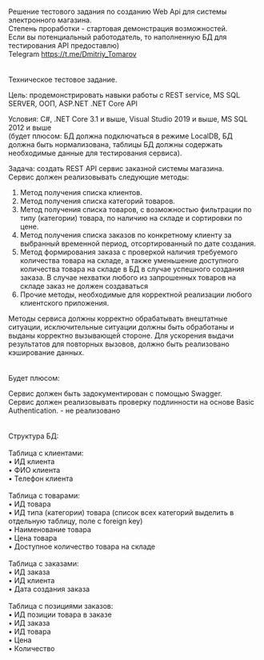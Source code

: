 Решение тестового задания по созданию Web Api для системы электронного магазина.</br>
Степень проработки - стартовая демонстрация возможностей.</br>
Если вы потенциальный работодатель, то наполненную БД для тестирования API предоставлю)</br>
Telegram  https://t.me/Dmitriy_Tomarov
</br></br></br>
Техническое тестовое задание.

Цель:  продемонстрировать навыки работы с REST service, MS SQL SERVER, ООП, ASP.NET .NET Core API

Условия:  C#, .NET Core 3.1 и выше, Visual Studio 2019 и выше, MS SQL 2012 и выше </br>
(будет плюсом: БД должна подключаться в режиме LocalDB, БД должна быть нормализована, таблицы БД должны содержать необходимые данные для тестирования сервиса).

Задача:  создать REST API сервис заказной системы магазина. </br>
Сервис должен реализовывать следующие методы:

1) Метод получения списка клиентов.
2) Метод получения списка категорий товаров.
3) Метод получения списка товаров, с возможностью фильтрации по типу (категории) товара, по наличию на складе и сортировки по цене.
4) Метод получения списка заказов по конкретному клиенту за выбранный временной период, отсортированный по дате создания.
5) Метод формирования заказа с проверкой наличия требуемого количества товара на складе, а также уменьшение доступного количества товара на складе в БД в случае успешного создания заказа. В случае нехватки любого из запрошенных товаров на складе заказ не должен создаваться
6) Прочие методы, необходимые для корректной реализации любого клиентского приложения.

Методы сервиса должны корректно обрабатывать внештатные ситуации, исключительные ситуации должны быть обработаны и выданы корректно вызывающей стороне.
Для ускорения выдачи результатов для повторных вызовов, должно быть реализовано кэширование данных.
</br></br></br>
Будет плюсом:

Сервис должен быть задокументирован с помощью Swagger.</br>
Сервис должен реализовывать проверку подлинности на основе Basic Authentication. - не реализовано
</br></br></br>
Структура БД:</br></br>
Таблица с клиентами:</br>
•	ИД клиента</br>
•	ФИО клиента</br>
•	Телефон клиента</br>
</br>
Таблица с товарами:</br>
•	ИД товара</br>
•	ИД типа (категории) товара (список всех категорий выделить в отдельную таблицу, поле с foreign key)</br>
•	Наименование товара</br>
•	Цена товара</br>
•	Доступное количество товара на складе</br>
</br>
Таблица с заказами:</br>
•	ИД заказа</br>
•	ИД клиента</br>
•	Дата создания заказа</br>
</br>
Таблица с позициями заказов:</br>
•	ИД позиции товара в заказе</br>
•	ИД заказа</br>
•	ИД товара</br>
•	Цена</br>
•	Количество</br>
